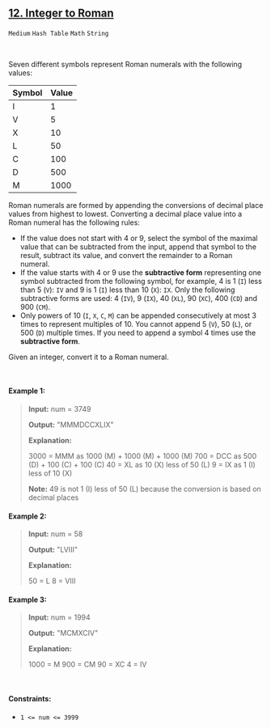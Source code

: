 ## [12. Integer to Roman](https://leetcode.com/problems/integer-to-roman)

<code>Medium</code> <code>Hash Table</code> <code>Math</code> <code>String</code>

<br>

Seven different symbols represent Roman numerals with the following values:

|Symbol  |Value  |
|--------|-------|
|I	     |1      |
|V	     |5      |
|X	     |10     |
|L	     |50     |
|C     	 |100    |
|D	     |500    |
|M	     |1000   |

Roman numerals are formed by appending the conversions of decimal place values from highest to lowest. Converting a decimal place value into a Roman numeral has the following rules:

- If the value does not start with 4 or 9, select the symbol of the maximal value that can be subtracted from the input, append that symbol to the result, subtract its value, and convert the remainder to a Roman numeral.
- If the value starts with 4 or 9 use the __subtractive form__ representing one symbol subtracted from the following symbol, for example, 4 is 1 (<code>I</code>) less than 5 (<code>V</code>): <code>IV</code> and 9 is 1 (<code>I</code>) less than 10 (<code>X</code>): <code>IX</code>. Only the following subtractive forms are used: 4 (<code>IV</code>), 9 (<code>IX</code>), 40 (<code>XL</code>), 90 (<code>XC</code>), 400 (<code>CD</code>) and 900 (<code>CM</code>).
- Only powers of 10 (<code>I</code>, <code>X</code>, <code>C</code>, <code>M</code>) can be appended consecutively at most 3 times to represent multiples of 10. You cannot append 5 (<code>V</code>), 50 (<code>L</code>), or 500 (<code>D</code>) multiple times. If you need to append a symbol 4 times use the __subtractive form__.

Given an integer, convert it to a Roman numeral.

<br>

#### Example 1:

> __Input:__ num = 3749
> 
> __Output:__ "MMMDCCXLIX"
> 
> __Explanation:__
> 
> 3000 = MMM as 1000 (M) + 1000 (M) + 1000 (M)
>  700 = DCC as 500 (D) + 100 (C) + 100 (C)
>   40 = XL as 10 (X) less of 50 (L)
>    9 = IX as 1 (I) less of 10 (X)
>  
>  __Note:__ 49 is not 1 (I) less of 50 (L) because the conversion is based on decimal places

#### Example 2:

> __Input:__ num = 58
> 
> __Output:__ "LVIII"
> 
> __Explanation:__
> 
> 50 = L
>  8 = VIII

#### Example 3:

> __Input:__ num = 1994
> 
> __Output:__ "MCMXCIV"
> 
> __Explanation:__
> 
> 1000 = M
>  900 = CM
>   90 = XC
>    4 = IV

<br>

#### Constraints:

- <code>1 <= num <= 3999</code> 
